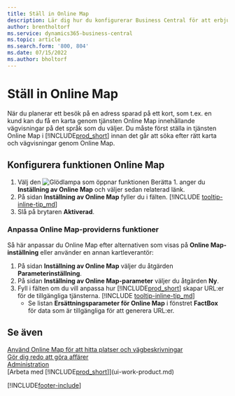 ```yaml
---
title: Ställ in Online Map
description: Lär dig hur du konfigurerar Business Central för att erbjuda vägbeskrivningar och plats information med en Online Map-tjänst.
author: brentholtorf
ms.service: dynamics365-business-central
ms.topic: article
ms.search.form: '800, 804'
ms.date: 07/15/2022
ms.author: bholtorf
---
```

# Ställ in Online Map

När du planerar ett besök på en adress sparad på ett kort, som t.ex. en kund kan du få en karta genom tjänsten Online Map innehållande vägvisningar på det språk som du väljer. Du måste först ställa in tjänsten Online Map i [!INCLUDE[prod_short](includes/prod_short.md)] innan det går att söka efter rätt karta och vägvisningar genom Online Map.

## Konfigurera funktionen Online Map

1. Välj den ![Glödlampa som öppnar funktionen Berätta 1.](media/ui-search/search_small.png "Berätta för mig vad du vill göra") anger du **Inställning av Online Map** och väljer sedan relaterad länk.
2. På sidan **Inställning av Online Map** fyller du i fälten. [!INCLUDE [tooltip-inline-tip_md](includes/tooltip-inline-tip_md.md)]
3. Slå på brytaren **Aktiverad**.

### Anpassa Online Map-providerns funktioner

Så här anpassar du Online Map efter alternativen som visas på **Online Map-inställning** eller använder en annan kartleverantör:

1. På sidan **Inställning av Online Map** väljer du åtgärden **Parameterinställning**.
2. På sidan **Inställning av Online Map-parameter** väljer du åtgärden **Ny**.
3. Fyll i fälten om du vill anpassa hur [!INCLUDE[prod_short](includes/prod_short.md)] skapar URL:er för de tillgängliga tjänsterna. [!INCLUDE [tooltip-inline-tip_md](includes/tooltip-inline-tip_md.md)]
   * Se listan **Ersättningsparameter för Online Map** i fönstret **FactBox** för data som är tillgängliga för att generera URL:er.

## Se även

[Använd Online Map för att hitta platser och vägbeskrivningar](across-online-maps.md)  
[Gör dig redo att göra affärer](ui-get-ready-business.md)  
[Administration](admin-setup-and-administration.md)  
[Arbeta med [!INCLUDE[prod_short](includes/prod_short.md)]](ui-work-product.md)  

[!INCLUDE[footer-include](includes/footer-banner.md)]
